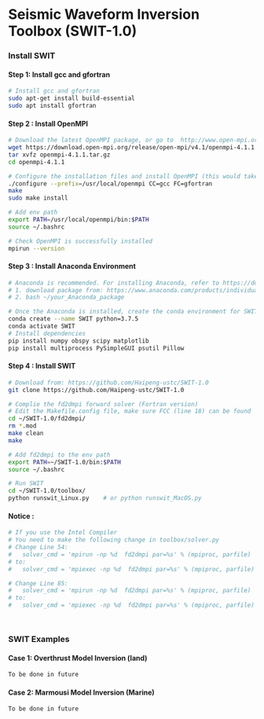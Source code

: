 # **S**eismic **W**aveform **I**nversion **T**oolbox   (SWIT-1.0)

### Install SWIT 

#### Step 1: Install gcc and gfortran

```bash
# Install gcc and gfortran
sudo apt-get install build-essential
sudo apt install gfortran
```

#### Step 2 : Install OpenMPI

```bash
# Download the latest OpenMPI package, or go to  http://www.open-mpi.org/software/ompi to download the desired version
wget https://download.open-mpi.org/release/open-mpi/v4.1/openmpi-4.1.1.tar.gz 
tar xvfz openmpi-4.1.1.tar.gz
cd openmpi-4.1.1

# Configure the installation files and install OpenMPI (this would takes a while)
./configure --prefix=/usr/local/openmpi CC=gcc FC=gfortran
make
sudo make install

# Add env path 
export PATH=/usr/local/openmpi/bin:$PATH
source ~/.bashrc

# Check OpenMPI is successfully installed
mpirun --version
```

#### Step 3 : Install Anaconda Environment  

```bash
# Anaconda is recommended. For installing Anaconda, refer to https://docs.anaconda.com/anaconda/install/linux/
# 1. download package from: https://www.anaconda.com/products/individual/download-success
# 2. bash ~/your_Anaconda_package

# Once the Anaconda is installed, create the conda environment for SWIT
conda create --name SWIT python=3.7.5
conda activate SWIT
# Install dependencies
pip install numpy obspy scipy matplotlib
pip install multiprocess PySimpleGUI psutil Pillow
```

#### Step 4 : Install SWIT  

```bash
# Download from: https://github.com/Haipeng-ustc/SWIT-1.0
git clone https://github.com/Haipeng-ustc/SWIT-1.0

# Complie the fd2dmpi forward solver (Fortran version)
# Edit the Makefile.config file, make sure FCC (line 18) can be found 
cd ~/SWIT-1.0/fd2dmpi/
rm *.mod
make clean   
make

# Add fd2dmpi to the env path
export PATH=~/SWIT-1.0/bin:$PATH
source ~/.bashrc

# Run SWIT
cd ~/SWIT-1.0/toolbox/
python runswit_Linux.py    # or python runswit_MacOS.py 

```

#### Notice :   

```bash
# If you use the Intel Compiler
# You need to make the following change in toolbox/solver.py
# Change Line 54:     
#	solver_cmd = 'mpirun -np %d  fd2dmpi par=%s' % (mpiproc, parfile)
# to:
#   solver_cmd = 'mpiexec -np %d  fd2dmpi par=%s' % (mpiproc, parfile)

# Change Line 85:     
#	solver_cmd = 'mpirun -np %d  fd2dmpi par=%s' % (mpiproc, parfile)
# to:
#   solver_cmd = 'mpiexec -np %d  fd2dmpi par=%s' % (mpiproc, parfile)




```

### SWIT Examples 

#### Case 1: Overthrust Model Inversion (land)

```bash
To be done in future
```

#### Case 2: Marmousi Model Inversion (Marine)

```bash
To be done in future
```

